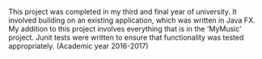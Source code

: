 This project was completed in my third and final year of university. It involved building on an existing application, which was written in Java FX. My addition to this project involves everything that is in the 'MyMusic' project. Junit tests were written to ensure that functionality was tested appropriately. (Academic year 2016-2017)
